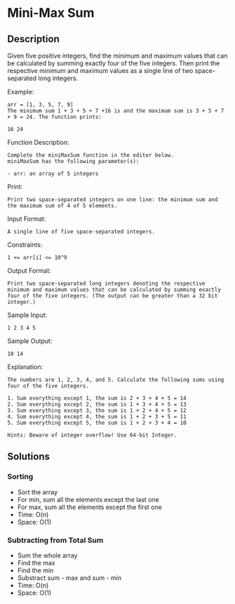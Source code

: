 # Mini-Max Sum

## Description
Given five positive integers, find the minimum and maximum values that can be calculated by summing exactly four of the five integers. Then print the respective minimum and maximum values as a single line of two space-separated long integers. 

Example:

    arr = [1, 3, 5, 7, 9]
    The minimum sum 1 + 3 + 5 + 7 +16 is and the maximum sum is 3 + 5 + 7 + 9 = 24. The function prints:

    16 24

Function Description:

    Complete the miniMaxSum function in the editor below.
    miniMaxSum has the following parameter(s):

    - arr: an array of 5 integers 

Print:

    Print two space-separated integers on one line: the minimum sum and the maximum sum of 4 of 5 elements.

Input Format:

    A single line of five space-separated integers.

Constraints:

    1 <= arr[i] <= 10^9

Output Format:

    Print two space-separated long integers denoting the respective minimum and maximum values that can be calculated by summing exactly four of the five integers. (The output can be greater than a 32 bit integer.)

Sample Input:

    1 2 3 4 5

Sample Output:

    10 14

Explanation:

    The numbers are 1, 2, 3, 4, and 5. Calculate the following sums using four of the five integers.

    1. Sum everything except 1, the sum is 2 + 3 + 4 + 5 = 14
    2. Sum everything except 2, the sum is 1 + 3 + 4 + 5 = 13
    3. Sum everything except 3, the sum is 1 + 2 + 4 + 5 = 12
    4. Sum everything except 4, the sum is 1 + 2 + 3 + 5 = 11
    5. Sum everything except 5, the sum is 1 + 2 + 3 + 4 = 10

    Hints: Beware of integer overflow! Use 64-bit Integer.

## Solutions

### Sorting
- Sort the array
- For min, sum all the elements except the last one
- For max, sum all the elements except the first one
- Time: O(n)
- Space: O(1)

### Subtracting from Total Sum
- Sum the whole array
- Find the max
- Find the min
- Substract sum - max and sum - min
- Time: O(n)
- Space: O(1)